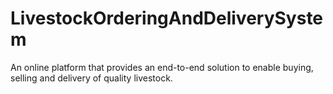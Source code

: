 # LivestockOrderingAndDeliverySystem
An online platform that provides an end-to-end solution to enable buying,
selling and delivery of quality livestock.
